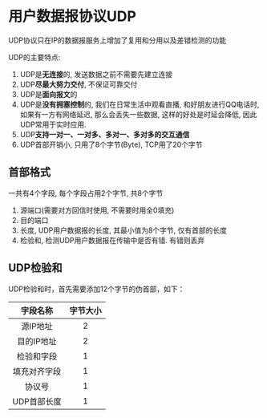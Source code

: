 # 用户数据报协议UDP

UDP协议只在IP的数据报服务上增加了复用和分用以及差错检测的功能

UDP的主要特点:
1. UDP是**无连接**的, 发送数据之前不需要先建立连接
2. UDP**尽最大努力交付**, 不保证可靠交付
3. UDP是**面向报文**的
4. UDP是**没有拥塞控制**的, 我们在日常生活中观看直播, 和好朋友进行QQ电话时, 如果有一方有网络延迟, 那么会丢失一些数据, 这样的好处是时延会降低, 因此UDP常用于实时应用.
5. UDP**支持一对一、一对多、多对一、多对多的交互通信**
6. UDP首部开销小, 只用了8个字节(Byte), TCP用了20个字节

## 首部格式
一共有4个字段, 每个字段占用2个字节, 共8个字节
1. 源端口(需要对方回信时使用, 不需要时用全0填充)
2. 目的端口
3. 长度, UDP用户数据报的长度, 其最小值为8个字节, 仅有首部的长度
4. 检验和, 检测UDP用户数据报在传输中是否有错. 有错则丢弃


## UDP检验和

UDP检验和时，首先需要添加12个字节的伪首部，如下：

|字段名称|字节大小|
|:--:|:--:|
|源IP地址|2|
|目的IP地址|2|
|检验和字段|1|
|填充对齐字段|1|
|协议号|1|
|UDP首部长度|1|


